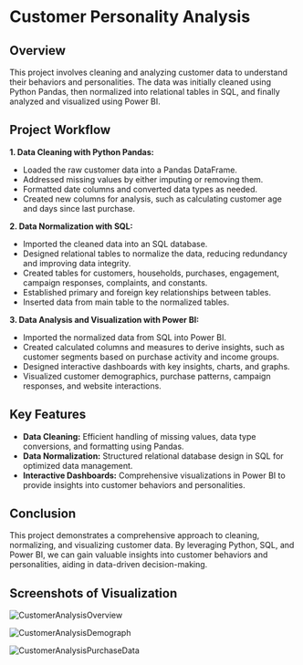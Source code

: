 # Customer Personality Analysis

## Overview

This project involves cleaning and analyzing customer data to understand their behaviors and personalities. The data was initially cleaned using Python Pandas, then normalized into relational tables in SQL, and finally analyzed and visualized using Power BI.

## Project Workflow

<b>1. Data Cleaning with Python Pandas:</b>
  -  Loaded the raw customer data into a Pandas DataFrame.
  -  Addressed missing values by either imputing or removing them.
  -  Formatted date columns and converted data types as needed.
  -  Created new columns for analysis, such as calculating customer age and days since last purchase.
 
<b>2. Data Normalization with SQL:</b>
  - Imported the cleaned data into an SQL database.
  - Designed relational tables to normalize the data, reducing redundancy and improving data integrity.
  - Created tables for customers, households, purchases, engagement, campaign responses, complaints, and constants.
  - Established primary and foreign key relationships between tables.
  - Inserted data from main table to the normalized tables.

<b>3. Data Analysis and Visualization with Power BI:</b>
  - Imported the normalized data from SQL into Power BI.
  - Created calculated columns and measures to derive insights, such as customer segments based on purchase activity and income groups.
  - Designed interactive dashboards with key insights, charts, and graphs.
  - Visualized customer demographics, purchase patterns, campaign responses, and website interactions.

## Key Features

  - <b>Data Cleaning:</b> Efficient handling of missing values, data type conversions, and formatting using Pandas.
  - <b>Data Normalization:</b> Structured relational database design in SQL for optimized data management.
  - <b>Interactive Dashboards:</b> Comprehensive visualizations in Power BI to provide insights into customer behaviors and personalities.


## Conclusion

This project demonstrates a comprehensive approach to cleaning, normalizing, and visualizing customer data. By leveraging Python, SQL, and Power BI, we can gain valuable insights into customer behaviors and personalities, aiding in data-driven decision-making.


## Screenshots of Visualization

![CustomerAnalysisOverview](https://github.com/user-attachments/assets/969cfe2b-cf65-4956-8ada-dc2785aed47c)

![CustomerAnalysisDemograph](https://github.com/user-attachments/assets/96eb71ea-cdad-44b3-84a2-4b1b7e9d5a89)

![CustomerAnalysisPurchaseData](https://github.com/user-attachments/assets/c3ab84f7-3d13-427c-932d-e28538ee22ef)



